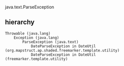 java.text.ParseException

## hierarchy
```
Throwable (java.lang)
    Exception (java.lang)
        ParseException (java.text)
            DateParseException in DateUtil (org.mapstruct.ap.shaded.freemarker.template.utility)
            DateParseException in DateUtil (freemarker.template.utility)
```